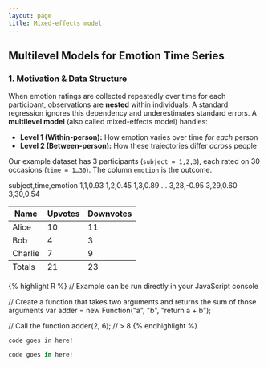 ```yaml
---
layout: page
title: Mixed-effects model
---
```


## Multilevel Models for Emotion Time Series

### 1. Motivation & Data Structure

When emotion ratings are collected repeatedly over time for each participant, observations are **nested** within individuals. A standard regression ignores this dependency and underestimates standard errors. A **multilevel model** (also called mixed-effects model) handles:

- **Level 1 (Within-person):** How emotion varies over time *for each* person  
- **Level 2 (Between-person):** How these trajectories differ *across* people  

Our example dataset has 3 participants (`subject = 1,2,3`), each rated on 30 occasions (`time = 1…30`). The column `emotion` is the outcome.


subject,time,emotion
1,1,0.93
1,2,0.45
1,3,0.89
...
3,28,-0.95
3,29,0.60
3,30,0.54

<table>
  <thead>
    <tr>
      <th>Name</th>
      <th>Upvotes</th>
      <th>Downvotes</th>
    </tr>
  </thead>
  <tfoot>
    <tr>
      <td>Totals</td>
      <td>21</td>
      <td>23</td>
    </tr>
  </tfoot>
  <tbody>
    <tr>
      <td>Alice</td>
      <td>10</td>
      <td>11</td>
    </tr>
    <tr>
      <td>Bob</td>
      <td>4</td>
      <td>3</td>
    </tr>
    <tr>
      <td>Charlie</td>
      <td>7</td>
      <td>9</td>
    </tr>
  </tbody>
</table>

{% highlight R %}
// Example can be run directly in your JavaScript console

// Create a function that takes two arguments and returns the sum of those arguments
var adder = new Function("a", "b", "return a + b");

// Call the function
adder(2, 6);
// > 8
{% endhighlight %}

```someLanguage
code goes in here!
```

```R
code goes in here!
```

